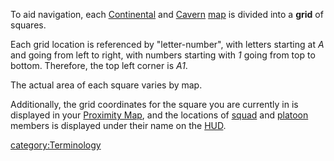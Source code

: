 To aid navigation, each [Continental](Continent.md) and
[Cavern](Caverns.md) [map](Continental_Map.md) is divided
into a **grid** of squares.

Each grid location is referenced by "letter-number", with letters
starting at _A_ and going from left to right, with numbers starting with
_1_ going from top to bottom. Therefore, the top left corner is _A1_.

The actual area of each square varies by map.

Additionally, the grid coordinates for the square you are currently in
is displayed in your [Proximity Map](Proximity_Map.md), and the
locations of [squad](Squad.md) and [platoon](Platoon.md)
members is displayed under their name on the [HUD](Heads-up_Display.md).

[category:Terminology](category:Terminology.md)

